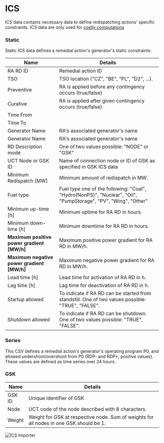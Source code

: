# ICS

ICS data contains necessary data to define redispatching actions' specific constraints. ICS data are only used for 
[costly computations](../../castor/linear-problem/costly-specific.md)

### Static
Static ICS data defines a remedial action's generator's static constraints:

| Name                                       | Details                                                                                           |
|--------------------------------------------|---------------------------------------------------------------------------------------------------|
| RA RD ID                                   | Remedial action ID                                                                                |
| TSO                                        | TSO location  ("CZ", "BE", "PL", "D2", ...).                                                      |
| Preventive                                 | RA is applied before any contingency occurs (true/false)                                          |
| Curative                                   | RA is applied after given contingency occurs (true/false)                                         |
| Time From                                  |                                                                                                   |
| Time To                                    |                                                                                                   |
| Generator Name                             | RA's associated generator's name                                                                  |
| Generator Name                             | RA's associated generator's name                                                                  |
| RD Description mode                        | One of two values possible: "NODE" or "GSK"                                                                                                  |
| UCT Node or GSK ID                         | Name of connection node or ID of GSK as specified in GSK ICS data                                 |
| Minimum Redispatch [MW]                    | Minimum amount of redispatch in MW.                                                                                                   |
| Fuel type                                  | Fuel type one of the following: "Coal", "Hydro(NonPS)", "Nuclear", "Oil", "PumpStorage", "PV", "Wing", "Other"                                                                                                  |
| Minimum up-time [h]                        | Minimum uptime for RA RD in hours.                                                                |
| Minimum down-time [h]                      | Minimum downtime for RA RD in hours.                                                              |
| **Maximum positive power gradient [MW/h]** | Maximum positive power gradient for RA RD in MW/h.                                                |
| **Maximum negative power gradient [MW/h]** | Maximum negative power gradient for RA RD in MW/h.                                                |
| Lead time [h]                              | Lead time for activation of RA RD in h.                                                           |
| Lag time [h]                               | Lag time for deactivation of RA RD in h.                                                          |
| Startup allowed                            | To indicate if RA RD can be started from standstill. One of two values possible: "TRUE", "FALSE". |
| Shutdown allowed                           | To indicate if RA RD can be shutdown. One of two values possible: "TRUE", "FALSE".                |


### Series

This CSV defines a remedial action's generator's operating program P0, and allowed undershoot/overshoot
from P0 (RDP- and RDP+, positive values). These values are defined as time series over 24 hours.

### GSK

| Name   | Details                                                                                  |
|--------|------------------------------------------------------------------------------------------|
| GSK ID | Unique identifier of GSK                                                                 |
| Node   | UCT code of the node described with 8 characters.                                        |
| Weight | Weight for GSK at respective node.  Sum of weights for all nodes in one GSK should be 1. |

![ICS Importer](../_static/img/ics-importer.png)